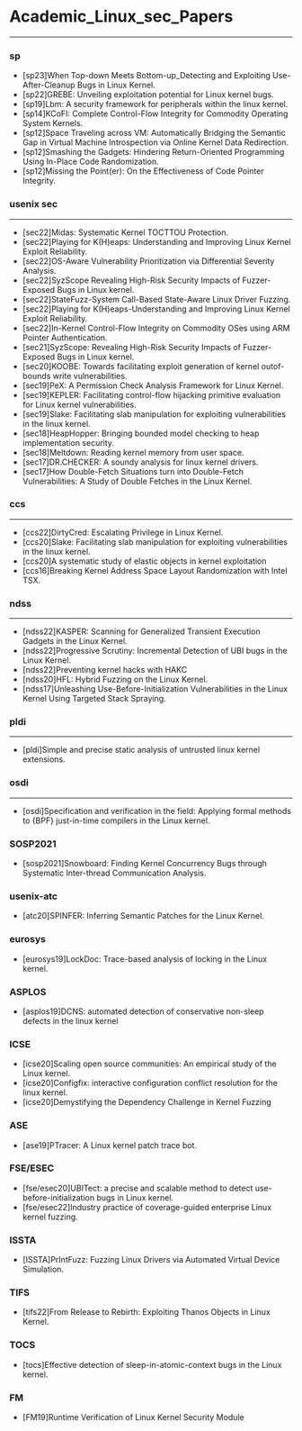 # Academic_Linux_sec_Papers

---
### sp
* [sp23]When Top-down Meets Bottom-up_Detecting and Exploiting Use-After-Cleanup Bugs in Linux Kernel.
* [sp22]GREBE: Unveiling exploitation potential for Linux kernel bugs.
* [sp19]Lbm: A security framework for peripherals within the linux kernel.
* [sp14]KCoFI: Complete Control-Flow Integrity for Commodity Operating System Kernels.
* [sp12]Space Traveling across VM: Automatically Bridging the Semantic Gap in Virtual Machine Introspection via Online Kernel Data Redirection.
* [sp12]Smashing the Gadgets: Hindering Return-Oriented Programming Using In-Place Code Randomization.
* [sp12]Missing the Point(er): On the Effectiveness of Code Pointer Integrity.

### usenix sec
---
* [sec22]Midas: Systematic Kernel TOCTTOU Protection.
* [sec22]Playing for K(H)eaps: Understanding and Improving Linux Kernel Exploit Reliability.
* [sec22]OS-Aware Vulnerability Prioritization via Differential Severity Analysis.
* [sec22]SyzScope Revealing High-Risk Security Impacts of Fuzzer-Exposed Bugs in Linux kernel.
* [sec22]StateFuzz-System Call-Based State-Aware Linux Driver Fuzzing.
* [sec22]Playing for K(H)eaps-Understanding and Improving Linux Kernel Exploit Reliability.
* [sec22]In-Kernel Control-Flow Integrity on Commodity OSes using ARM Pointer Authentication.
* [sec21]SyzScope: Revealing High-Risk Security Impacts of Fuzzer-Exposed Bugs in Linux kernel.
* [sec20]KOOBE: Towards facilitating exploit generation of kernel outof-bounds write vulnerabilities.
* [sec19]PeX: A Permission Check Analysis Framework for Linux Kernel.
* [sec19]KEPLER: Facilitating control-flow hijacking primitive evaluation for Linux kernel vulnerabilities.
* [sec19]Slake: Facilitating slab manipulation for exploiting vulnerabilities in the linux kernel.
* [sec18]HeapHopper: Bringing bounded model checking to heap implementation security.
* [sec18]Meltdown: Reading kernel memory from user space.
* [sec17]DR.CHECKER: A soundy analysis for linux kernel drivers.
* [sec17]How Double-Fetch Situations turn into Double-Fetch Vulnerabilities: A Study of Double Fetches in the Linux Kernel.

### ccs
---
* [ccs22]DirtyCred: Escalating Privilege in Linux Kernel.
* [ccs20]Slake: Facilitating slab manipulation for exploiting vulnerabilities in the linux kernel.
* [ccs20]A systematic study of elastic objects in kernel exploitation
* [ccs16]Breaking Kernel Address Space Layout Randomization with Intel TSX.

### ndss
---
* [ndss22]KASPER: Scanning for Generalized Transient Execution Gadgets in the Linux Kernel.
* [ndss22]Progressive Scrutiny: Incremental Detection of UBI bugs in the Linux Kernel.
* [ndss22]Preventing kernel hacks with HAKC
* [ndss20]HFL: Hybrid Fuzzing on the Linux Kernel.
* [ndss17]Unleashing Use-Before-Initialization Vulnerabilities in the Linux Kernel Using Targeted Stack Spraying.

### pldi
---
* [pldi]Simple and precise static analysis of untrusted linux kernel extensions.

### osdi
---
* [osdi]Specification and verification in the field: Applying formal methods to {BPF} just-in-time compilers in the Linux kernel.

### SOSP2021
* [sosp2021]Snowboard: Finding Kernel Concurrency Bugs through Systematic Inter-thread Communication Analysis.

### usenix-atc
* [atc20]SPINFER: Inferring Semantic Patches for the Linux Kernel.

### eurosys
* [eurosys19]LockDoc: Trace-based analysis of locking in the Linux kernel.

### ASPLOS
* [asplos19]DCNS: automated detection of conservative non-sleep defects in the linux kernel

### ICSE
* [icse20]Scaling open source communities: An empirical study of the Linux kernel.
* [icse20]Configfix: interactive configuration conflict resolution for the linux kernel.
* [icse20]Demystifying the Dependency Challenge in Kernel Fuzzing

### ASE
* [ase19]PTracer: A Linux kernel patch trace bot.

### FSE/ESEC
* [fse/esec20]UBITect: a precise and scalable method to detect use-before-initialization bugs in Linux kernel.
* [fse/esec22]Industry practice of coverage-guided enterprise Linux kernel fuzzing.

### ISSTA
* [ISSTA]PrIntFuzz: Fuzzing Linux Drivers via Automated Virtual Device Simulation.

### TIFS
* [tifs22]From Release to Rebirth: Exploiting Thanos Objects in Linux Kernel.

### TOCS
* [tocs]Effective detection of sleep-in-atomic-context bugs in the Linux kernel.

### FM
* [FM19]Runtime Verification of Linux Kernel Security Module




